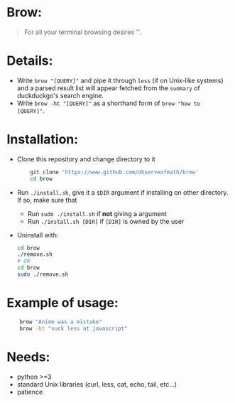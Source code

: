 # Brow:
> For all your terminal browsing desires ™.

# Details:
- Write `brow "[QUERY]"` and pipe it through `less` (if on Unix-like systems) and a parsed result list will appear fetched from the `summary` of duckduckgo's search engine.
- Write `brow -ht "[QUERY]"` as a shorthand form of `brow "how to [QUERY]"`.

# Installation:
- Clone this repository and change directory to it
	```bash
		git clone 'https://www.github.com/observeofmath/brow'
		cd brow
	```
- Run `./install.sh`, give it a `$DIR` argument if installing on other directory. If so, make sure that
	- Run `sudo ./install.sh` if **not** giving a argument
	- Run `./install.sh [DIR]` if `[DIR]` is owned by the user

- Uninstall with:

  ```bash
  cd brow
  ./remove.sh
  # OR
  cd brow
  sudo ./remove.sh
  ```

  

# Example of usage:

```bash
	brow "Anime was a mistake"
	brow -ht "suck less at javascript"
```

# Needs:
- python >=3
- standard Unix libraries (curl, less, cat, echo, tail, etc...)
- patience
